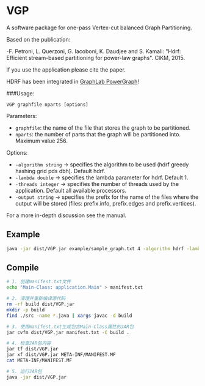 # VGP
A software package for one-pass Vertex-cut balanced Graph Partitioning.

Based on the publication:

-F. Petroni, L. Querzoni, G. Iacoboni, K. Daudjee and S. Kamali: "Hdrf: Efficient stream-based partitioning for power-law graphs". CIKM, 2015.

If you use the application please cite the paper.

HDRF has been integrated in [GraphLab PowerGraph](https://github.com/dato-code/PowerGraph)!

###Usage:

```
VGP graphfile nparts [options]
```

Parameters:
- `graphfile`: the name of the file that stores the graph to be partitioned.
- `nparts`: the number of parts that the graph will be partitioned into. Maximum value 256.

Options:
- `-algorithm string`  ->  specifies the algorithm to be used (hdrf greedy hashing grid pds dbh). Default hdrf.
- `-lambda double`  ->  specifies the lambda parameter for hdrf. Default 1.
- `-threads integer`  ->  specifies the number of threads used by the application. Default all available processors.
- `-output string`  ->  specifies the prefix for the name of the files where the output will be stored (files: prefix.info, prefix.edges and prefix.vertices).


For a more in-depth discussion see the manual.

## Example

```bash
java -jar dist/VGP.jar example/sample_graph.txt 4 -algorithm hdrf -lambda 3 -threads 1 -output example/output  
```

## Compile

```bash
# 1. 创建manifest.txt文件
echo "Main-Class: application.Main" > manifest.txt

# 2. 清理并重新编译源代码
rm -rf build dist/VGP.jar
mkdir -p build
find ./src -name *.java | xargs javac -d build

# 3. 使用manifest.txt生成包含Main-Class属性的JAR包
jar cvfm dist/VGP.jar manifest.txt -C build .

# 4. 检查JAR包内容
jar tf dist/VGP.jar
jar xf dist/VGP.jar META-INF/MANIFEST.MF
cat META-INF/MANIFEST.MF

# 5. 运行JAR包
java -jar dist/VGP.jar
```